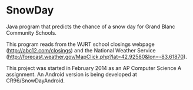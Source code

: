 SnowDay
=======

Java program that predicts the chance of a snow day for Grand Blanc Community Schools.

This program reads from the WJRT school closings webpage (http://abc12.com/closings)
and the National Weather Service (http://forecast.weather.gov/MapClick.php?lat=42.92580&lon=-83.61870).

This project was started in February 2014 as an AP Computer Science A assignment.
An Android version is being developed at CR96/SnowDayAndroid.

